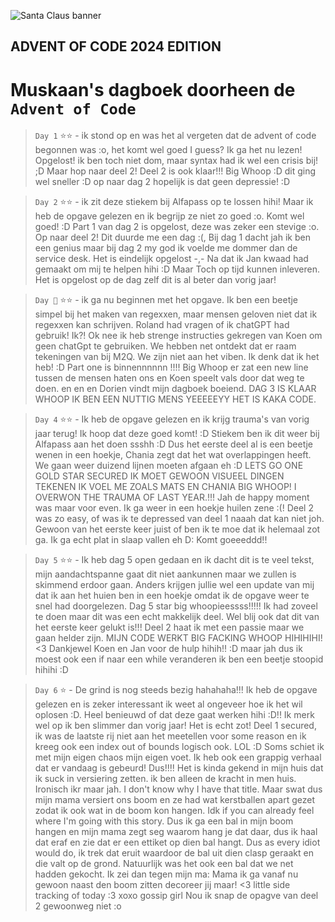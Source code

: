 ![Santa Claus banner](./watercolor-illustration-christmas-banner-santa-claus-christmas-tree_375027-1872.avif)
## ADVENT OF CODE 2024 EDITION 

# Muskaan's dagboek doorheen de `Advent of Code`

> `Day 1` ⭐⭐ - ik stond op en was het al vergeten dat de advent of code begonnen was :o, het komt wel goed I guess? Ik ga het nu lezen! Opgelost! ik ben toch niet dom, maar syntax had ik wel een crisis bij! ;D Maar hop naar deel 2! Deel 2 is ook klaar!!! Big Whoop :D dit ging wel sneller :D op naar dag 2 hopelijk is dat geen depressie! :D 

> `Day 2` ⭐⭐ - ik zit deze stiekem bij Alfapass op te lossen hihi! Maar ik heb de opgave gelezen en ik begrijp ze niet zo goed :o. Komt wel goed! :D Part 1 van dag 2 is opgelost, deze was zeker een stevige :o. Op naar deel 2! Dit duurde me een dag :(, Bij dag 1 dacht jah ik ben een genius maar bij dag 2 my god ik voelde me dommer dan de service desk. Het is eindelijk opgelost -,- Na dat ik Jan kwaad had gemaakt om mij te helpen hihi :D Maar Toch op tijd kunnen inleveren. Het is opgelost op de dag zelf dit is al beter dan vorig jaar! 

> `Day 🎄` ⭐⭐ - ik ga nu beginnen met het opgave. Ik ben een beetje simpel bij het maken van regexxen, maar mensen geloven niet dat ik regexxen kan schrijven. Roland had vragen of ik chatGPT had gebruik! Ik?! Ok nee ik heb strenge instructies gekregen van Koen om geen chatGpt te gebruiken. We hebben net ontdekt dat er raam tekeningen van bij M2Q. We zijn niet aan het viben. Ik denk dat ik het heb! :D Part one is binnennnnnn !!!! Big Whoop er zat een new line tussen de mensen haten ons en Koen speelt vals door dat weg te doen. en en en Dorien vindt mijn dagboek boeiend. DAG 3 IS KLAAR WHOOP IK BEN EEN NUTTIG MENS YEEEEEYY HET IS KAKA CODE.

> `Day 4` ⭐⭐ - Ik heb de opgave gelezen en ik krijg trauma's van vorig jaar terug! Ik hoop dat deze goed komt! :D Stiekem ben ik dit weer bij Alfapass aan het doen ssshh :D Dus het eerste deel al is een beetje wenen in een hoekje, Chania zegt dat het wat overlappingen heeft. We gaan weer duizend lijnen moeten afgaan eh :D LETS GO ONE GOLD STAR SECURED IK MOET GEWOON VISUEEL DINGEN TEKENEN IK VOEL ME ZOALS MATS EN CHANIA BIG WHOOP! I OVERWON THE TRAUMA OF LAST YEAR.!!! Jah de happy moment was maar voor even. Ik ga weer in een hoekje huilen zene :(! Deel 2 was zo easy, of was ik te depressed van deel 1 naaah dat kan niet joh. Gewoon van het eerste keer juist of ben ik te moe dat ik helemaal zot ga. Ik ga echt plat in slaap vallen eh D: Komt goeeeddd!! 

> `Day 5` ⭐⭐ - Ik heb dag 5 open gedaan en ik dacht dit is te veel tekst, mijn aandachtspanne gaat dit niet aankunnen maar we zullen is skimmend erdoor gaan. Anders krijgen jullie wel een update van mij dat ik aan het huien ben in een hoekje omdat ik de opgave weer te snel had doorgelezen. Dag 5 star big whoopieessss!!!!! Ik had zoveel te doen maar dit was een echt makkelijk deel. Wel blij ook dat dit van het eerste keer gelukt is!!! Deel 2 haat ik met een passie maar we gaan helder zijn. MIJN CODE WERKT BIG FACKING WHOOP HIHIHIHI! <3 Dankjewel Koen en Jan voor de hulp hihih!! :D maar jah dus ik moest ook een if naar een while veranderen ik ben een beetje stoopid hihihi :D 

> `Day 6` ⭐ - De grind is nog steeds bezig hahahaha!!! Ik heb de opgave gelezen en is zeker interessant ik weet al ongeveer hoe ik het wil oplosen :D. Heel benieuwd of dat deze gaat werken hihi :D!! Ik merk wel op ik ben slimmer dan vorig jaar! Het is echt zot! Deel 1 secured, ik was de laatste rij niet aan het meetellen voor some reason en ik kreeg ook een index out of bounds logisch ook. LOL :D Soms schiet ik met mijn eigen chaos mijn eigen voet. Ik heb ook een grappig verhaal dat er vandaag is gebeurd! Dus!!!! Het is kinda gekend in mijn huis dat ik suck in versiering zetten. ik ben alleen de kracht in men huis. Ironisch ikr maar jah. I don't know why I have that title. Maar swat dus mijn mama versiert ons boom en ze had wat kerstballen apart gezet zodat ik ook wat in de boom kon hangen. Idk if you can already feel where I'm going with this story. Dus ik ga een bal in mijn boom hangen en mijn mama zegt seg waarom hang je dat daar, dus ik haal dat eraf en zie dat er een ettiket op dien bal hangt. Dus as every idiot would do, ik trek dat eruit waardoor de bal uit dien clasp geraakt en die valt op de grond. Natuurlijk was het ook een bal dat we net hadden gekocht. Ik zei dan tegen mijn ma: Mama ik ga vanaf nu gewoon naast den boom zitten decoreer jij maar! <3 little side tracking of today :3 xoxo gossip girl Nou ik snap de opagve van deel 2 gewoonweg niet :o 